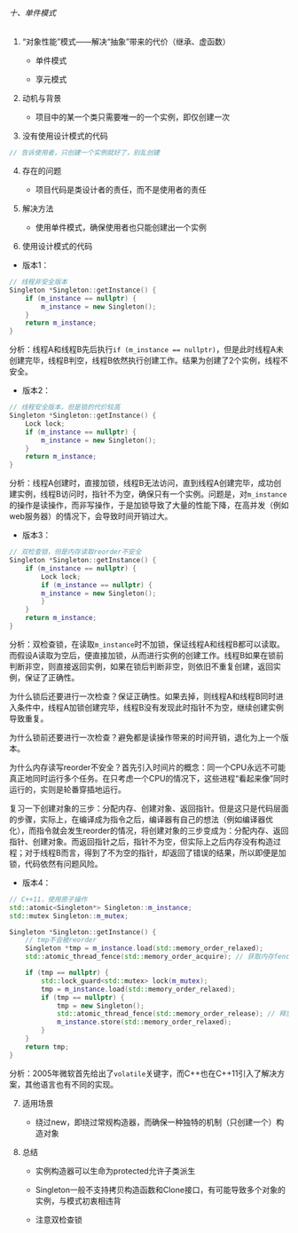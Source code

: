 ###### 十、单件模式

1. “对象性能”模式——解决“抽象”带来的代价（继承、虚函数）
   
   - 单件模式
   
   - 享元模式

2. 动机与背景
   
   - 项目中的某一个类只需要唯一的一个实例，即仅创建一次

3. 没有使用设计模式的代码

```cpp
// 告诉使用者，只创建一个实例就好了，别乱创建

```

4. 存在的问题
   
   - 项目代码是类设计者的责任，而不是使用者的责任

5. 解决方法
   
   - 使用单件模式，确保使用者也只能创建出一个实例

6. 使用设计模式的代码

- 版本1：

```cpp
// 线程非安全版本
Singleton *Singleton::getInstance() {
    if (m_instance == nullptr) {
        m_instance = new Singleton();
    }
    return m_instance;
}
```

分析：线程A和线程B先后执行`if (m_instance == nullptr)`，但是此时线程A未创建完毕，线程B判空，线程B依然执行创建工作。结果为创建了2个实例，线程不安全。

- 版本2：

```cpp
// 线程安全版本，但是锁的代价较高
Singleton *Singleton::getInstance() {
    Lock lock;
    if (m_instance == nullptr) {
        m_instance = new Singleton();
    }
    return m_instance;
}
```

分析：线程A创建时，直接加锁，线程B无法访问，直到线程A创建完毕，成功创建实例，线程B访问时，指针不为空，确保只有一个实例。问题是，对`m_instance`的操作是读操作，而非写操作，于是加锁导致了大量的性能下降，在高并发（例如web服务器）的情况下，会导致时间开销过大。

- 版本3：

```cpp
// 双检查锁，但是内存读取reorder不安全
Singleton *Singleton::getInstance() {
    if (m_instance == nullptr) {
        Lock lock;
        if (m_instance == nullptr) {
        m_instance = new Singleton();
        }
    }
    return m_instance;
}
```

分析：双检查锁，在读取`m_instance`时不加锁，保证线程A和线程B都可以读取。而假设A读取为空后，便直接加锁，从而进行实例的创建工作。线程B如果在锁前判断非空，则直接返回实例，如果在锁后判断非空，则依旧不重复创建，返回实例，保证了正确性。

为什么锁后还要进行一次检查？保证正确性。如果去掉，则线程A和线程B同时进入条件中，线程A加锁创建完毕，线程B没有发现此时指针不为空，继续创建实例导致重复。

为什么锁前还要进行一次检查？避免都是读操作带来的时间开销，退化为上一个版本。

为什么内存读写reorder不安全？首先引入时间片的概念：同一个CPU永远不可能真正地同时运行多个任务。在只考虑一个CPU的情况下，这些进程“看起来像”同时运行的，实则是轮番穿插地运行。

复习一下创建对象的三步：分配内存、创建对象、返回指针。但是这只是代码层面的步骤，实际上，在编译成为指令之后，编译器有自己的想法（例如编译器优化），而指令就会发生reorder的情况，将创建对象的三步变成为：分配内存、返回指针、创建对象。而返回指针之后，指针不为空，但实际上之后内存没有构造过程；对于线程B而言，得到了不为空的指针，却返回了错误的结果，所以即便是加锁，代码依然有问题风险。

- 版本4：

```cpp
// C++11，使用原子操作
std::atomic<Singleton*> Singleton::m_instance;
std::mutex Singleton::m_mutex;

Singleton *Singleton::getInstance() {
    // tmp不会被reorder
    Singleton *tmp = m_instance.load(std::memory_order_relaxed);
    std::atomic_thread_fence(std::memory_order_acquire); // 获取内存fence

    if (tmp == nullptr) {
        std::lock_guard<std::mutex> lock(m_mutex);
        tmp = m_instance.load(std::memory_order_relaxed);
        if (tmp == nullptr) {
            tmp = new Singleton();
            std::atomic_thread_fence(std::memory_order_release); // 释放内存fence
            m_instance.store(std::memory_order_relaxed);
        }
    }
    return tmp;
}
```

分析：2005年微软首先给出了`volatile`关键字，而C++也在C++11引入了解决方案，其他语言也有不同的实现。

7. 适用场景
   
   - 绕过new，即绕过常规构造器，而确保一种独特的机制（只创建一个）构造对象

8. 总结
   
   - 实例构造器可以生命为protected允许子类派生

   - Singleton一般不支持拷贝构造函数和Clone接口，有可能导致多个对象的实例，与模式初衷相违背
   
   - 注意双检查锁
